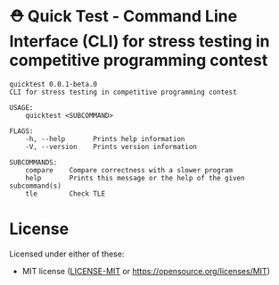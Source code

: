 # ⛑ Quick Test - Command Line Interface (CLI) for stress testing in competitive programming contest

```
quicktest 0.0.1-beta.0
CLI for stress testing in competitive programming contest

USAGE:
    quicktest <SUBCOMMAND>

FLAGS:
    -h, --help       Prints help information
    -V, --version    Prints version information

SUBCOMMANDS:
    compare    Compare correctness with a slower program
    help       Prints this message or the help of the given subcommand(s)
    tle        Check TLE

```

# License
Licensed under either of these:
* MIT license ([LICENSE-MIT](https://github.com/LuisMBaezCo/quicktest/blob/main/LICENSE) or https://opensource.org/licenses/MIT)